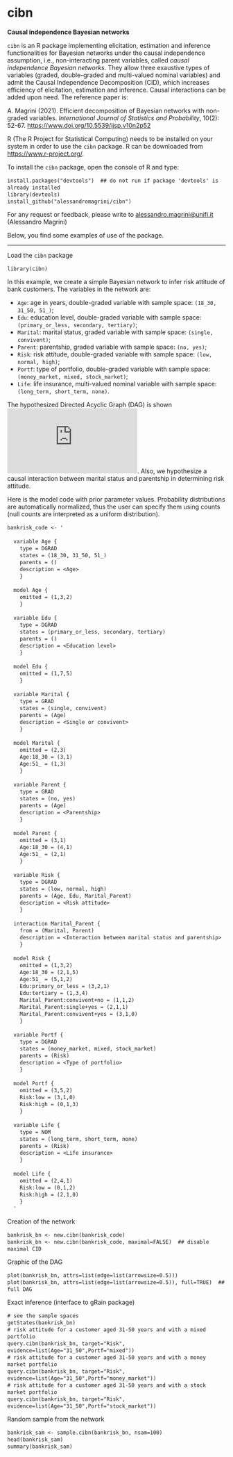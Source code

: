 # cibn
__Causal independence Bayesian networks__

`cibn` is an R package implementing elicitation, estimation and inference functionalities for Bayesian networks under the causal independence assumption, i.e., non-interacting parent variables, called _causal independence Bayesian networks_. They allow three exaustive types of variables (graded, double-graded and multi-valued nominal variables) and admit the Causal Independence Decomposition (CID), which increases efficiency of elicitation, estimation and inference. Causal interactions can be added upon need.
The reference paper is:

A. Magrini (2021). Efficient decomposition of Bayesian networks with non-graded variables. _International Journal of Statistics and Probability_, 10(2): 52-67. https://www.doi.org/10.5539/ijsp.v10n2p52


R (The R Project for Statistical Computing) needs to be installed on your system in order
to use the `cibn` package. R can be downloaded from https://www.r-project.org/.

To install the `cibn` package, open the console of R and type:
```
install.packages("devtools")  ## do not run if package 'devtools' is already installed
library(devtools)
install_github("alessandromagrini/cibn")
```

For any request or feedback, please write to <alessandro.magrini@unifi.it> (Alessandro Magrini)

Below, you find some examples of use of the package.
_________________________________________________________________

Load the `cibn` package
```
library(cibn)
```
In this example, we create a simple Bayesian network to infer risk attitude of bank customers.
The variables in the network are:
- `Age`: age in years, double-graded variable with sample space: `(18_30, 31_50, 51_)`;
- `Edu`: education level, double-graded variable with sample space: `(primary_or_less, secondary, tertiary)`;
- `Marital`: marital status, graded variable with sample space: `(single, convivent)`;
- `Parent`: parentship, graded variable with sample space: `(no, yes)`;
- `Risk`: risk attitude, double-graded variable with sample space: `(low, normal, high)`;
- `Portf`: type of portfolio, double-graded variable with sample space: `(money_market, mixed, stock_market)`;
- `Life`: life insurance, multi-valued nominal variable with sample space: `(long_term, short_term, none)`.

The hypothesized Directed Acyclic Graph (DAG) is shown ![here](https://github.com/alessandromagrini/cibn/blob/main/bin/bankrisk_dag.pdf).
Also, we hypothesize a causal interaction between marital status and parentship in determining risk attitude.

Here is the model code with prior parameter values.
Probability distributions are automatically normalized, thus the user can specify them using counts (null counts are interpreted as a uniform distribution).
```
bankrisk_code <- '

  variable Age {
    type = DGRAD
    states = (18_30, 31_50, 51_)
    parents = ()
    description = <Age>
    }

  model Age {
    omitted = (1,3,2)
    }

  variable Edu {
    type = DGRAD
    states = (primary_or_less, secondary, tertiary)
    parents = ()
    description = <Education level>
    }

  model Edu {
    omitted = (1,7,5)
    }

  variable Marital {
    type = GRAD
    states = (single, convivent)
    parents = (Age)
    description = <Single or convivent>
    }

  model Marital {
    omitted = (2,3)
    Age:18_30 = (3,1)
    Age:51_ = (1,3)
    }

  variable Parent {
    type = GRAD
    states = (no, yes)
    parents = (Age)
    description = <Parentship>
    }

  model Parent {
    omitted = (3,1)
    Age:18_30 = (4,1)
    Age:51_ = (2,1)
    }

  variable Risk {
    type = DGRAD
    states = (low, normal, high)
    parents = (Age, Edu, Marital_Parent)
    description = <Risk attitude>
    }

  interaction Marital_Parent {
    from = (Marital, Parent)
    description = <Interaction between marital status and parentship>
    }

  model Risk {
    omitted = (1,3,2)
    Age:18_30 = (2,1,5)
    Age:51_ = (5,1,2)
    Edu:primary_or_less = (3,2,1)
    Edu:tertiary = (1,3,4)
    Marital_Parent:convivent+no = (1,1,2)
    Marital_Parent:single+yes = (2,1,1)
    Marital_Parent:convivent+yes = (3,1,0)
    }

  variable Portf {
    type = DGRAD
    states = (money_market, mixed, stock_market)
    parents = (Risk)
    description = <Type of portfolio>
    }

  model Portf {
    omitted = (3,5,2)
    Risk:low = (3,1,0)
    Risk:high = (0,1,3)
    }

  variable Life {
    type = NOM
    states = (long_term, short_term, none)
    parents = (Risk)
    description = <Life insurance>
    }

  model Life {
    omitted = (2,4,1)
    Risk:low = (0,1,2)
    Risk:high = (2,1,0)
    }
  '
```
Creation of the network
```
bankrisk_bn <- new.cibn(bankrisk_code)
bankrisk_bn <- new.cibn(bankrisk_code, maximal=FALSE)  ## disable maximal CID
```
Graphic of the DAG
```
plot(bankrisk_bn, attrs=list(edge=list(arrowsize=0.5)))
plot(bankrisk_bn, attrs=list(edge=list(arrowsize=0.5)), full=TRUE)  ## full DAG
```
Exact inference (interface to gRain package)
```
# see the sample spaces
getStates(bankrisk_bn)
# risk attitude for a customer aged 31-50 years and with a mixed portfolio
query.cibn(bankrisk_bn, target="Risk", evidence=list(Age="31_50",Portf="mixed"))
# risk attitude for a customer aged 31-50 years and with a money market portfolio
query.cibn(bankrisk_bn, target="Risk", evidence=list(Age="31_50",Portf="money_market"))
# risk attitude for a customer aged 31-50 years and with a stock market portfolio
query.cibn(bankrisk_bn, target="Risk", evidence=list(Age="31_50",Portf="stock_market"))
```
Random sample from the network
```
bankrisk_sam <- sample.cibn(bankrisk_bn, nsam=100)
head(bankrisk_sam)
summary(bankrisk_sam)
